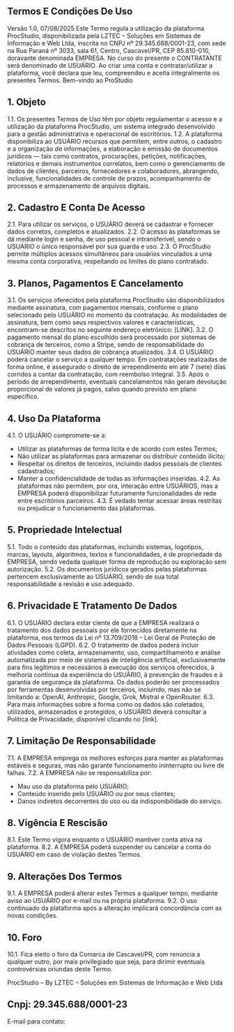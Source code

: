 ## Termos E Condições De Uso
Versão 1.0, 07/08/2025
Este Termo regula a utilização da plataforma ProcStudio, disponibilizada pela LZTEC – Soluções em Sistemas de Informação e Web Ltda, inscrita no CNPJ nº 29.345.688/0001-23, com sede na Rua Paraná nº 3033, sala 61, Centro, Cascavel/PR, CEP 85.810-010, doravante denominada EMPRESA.
No curso do presente o CONTRATANTE será denominado de USUÁRIO.
Ao criar uma conta e contratar/utilizar a plataforma, você declara que leu, compreendeu e aceita integralmente os presentes Termos.
Bem-vindo ao ProStudio
## 1. Objeto
1.1. Os presentes Termos de Uso têm por objeto regulamentar o acesso e a utilização da plataforma ProcStudio, um sistema integrado desenvolvido para a gestão administrativa e operacional de escritórios.
1.2. A plataforma disponibiliza ao USUÁRIO recursos que permitem, entre outros, o cadastro e a organização de informações, a elaboração e emissão de documentos jurídicos — tais como contratos, procurações, petições, notificações, relatórios e demais instrumentos correlatos, bem como o gerenciamento de dados de clientes, parceiros, fornecedores e colaboradores, abrangendo, inclusive, funcionalidades de controle de prazos, acompanhamento de processos e armazenamento de arquivos digitais.

## 2. Cadastro E Conta De Acesso
2.1. Para utilizar os serviços, o USUÁRIO deverá se cadastrar e fornecer dados corretos, completos e atualizados.
2.2. O acesso às plataformas se dá mediante login e senha, de uso pessoal e intransferível, sendo o USUÁRIO o único responsável por sua guarda e uso.
2.3. O ProcStudio permite múltiplos acessos simultâneos para usuários vinculados a uma mesma conta corporativa, respeitando os limites do plano contratado.

## 3. Planos, Pagamentos E Cancelamento
3.1. Os serviços oferecidos pela plataforma ProcStudio são disponibilizados mediante assinatura, com pagamentos mensais, conforme o plano selecionado pelo USUÁRIO no momento da contratação. As modalidades de assinatura, bem como seus respectivos valores e características, encontram-se descritos no seguinte endereço eletrônico: [LINK].
3.2. O pagamento mensal do plano escolhido será processado por sistemas de cobrança de terceiros, como a Stripe, sendo de responsabilidade do USUÁRIO manter seus dados de cobrança atualizados.
3.4. O USUÁRIO poderá cancelar o serviço a qualquer tempo. Em contratações realizadas de forma online, é assegurado o direito de arrependimento em até 7 (sete) dias corridos a contar da contratação, com reembolso integral.
3.5. Após o período de arrependimento, eventuais cancelamentos não geram devolução proporcional de valores já pagos, salvo quando previsto em plano específico.

## 4. Uso Da Plataforma
4.1. O USUÁRIO compromete-se a:
- Utilizar as plataformas de forma lícita e de acordo com estes Termos;
- Não utilizar as plataformas para armazenar ou distribuir conteúdo ilícito;
- Respeitar os direitos de terceiros, incluindo dados pessoais de clientes cadastrados;
- Manter a confidencialidade de todas as informações inseridas.
4.2. As plataformas não permitem, por ora, interação entre USUÁRIOS, mas a EMPRESA poderá disponibilizar futuramente funcionalidades de rede entre escritórios parceiros.
4.3. É vedado tentar acessar áreas restritas ou prejudicar o funcionamento das plataformas.



## 5. Propriedade Intelectual
5.1. Todo o conteúdo das plataformas, incluindo sistemas, logotipos, marcas, layouts, algoritmos, textos e funcionalidades, é de propriedade da EMPRESA, sendo vedada qualquer forma de reprodução ou exploração sem autorização.
5.2. Os documentos jurídicos gerados pelas plataformas pertencem exclusivamente ao USUÁRIO, sendo de sua total responsabilidade a revisão e uso adequado.

## 6. Privacidade E Tratamento De Dados
6.1. O USUÁRIO declara estar ciente de que a EMPRESA realizará o tratamento dos dados pessoais por ele fornecidos diretamente na plataforma, nos termos da Lei nº 13.709/2018 – Lei Geral de Proteção de Dados Pessoais (LGPD).
6.2. O tratamento de dados poderá incluir atividades como coleta, armazenamento, uso, compartilhamento e análise automatizada por meio de sistemas de inteligência artificial, exclusivamente para fins legítimos e necessários à execução dos serviços oferecidos, à melhoria contínua da experiência do USUÁRIO, à prevenção de fraudes e à garantia de segurança da plataforma. Os dados poderão ser processados por ferramentas desenvolvidas por terceiros, incluindo, mas não se limitando a: OpenAI, Anthropic, Google, Grok, Mistral e OpenRouter.
6.3. Para mais informações sobre a forma como os dados são coletados, utilizados, armazenados e protegidos, o USUÁRIO deverá consultar a Política de Privacidade, disponível clicando no [link].

## 7. Limitação De Responsabilidade
7.1. A EMPRESA emprega os melhores esforços para manter as plataformas estáveis e seguras, mas não garante funcionamento ininterrupto ou livre de falhas.
7.2. A EMPRESA não se responsabiliza por:
- Mau uso da plataforma pelo USUÁRIO;
- Conteúdo inserido pelo USUÁRIO ou por seus clientes;
- Danos indiretos decorrentes do uso ou da indisponibilidade do serviço.

## 8. Vigência E Rescisão
8.1. Este Termo vigora enquanto o USUÁRIO mantiver conta ativa na plataforma.
8.2. A EMPRESA poderá suspender ou cancelar a conta do USUÁRIO em caso de violação destes Termos.

## 9. Alterações Dos Termos
9.1. A EMPRESA poderá alterar estes Termos a qualquer tempo, mediante aviso ao USUÁRIO por e-mail ou na própria plataforma.
9.2. O uso continuado da plataforma após a alteração implicará concordância com as novas condições.

## 10. Foro
10.1. Fica eleito o foro da Comarca de Cascavel/PR, com renúncia a qualquer outro, por mais privilegiado que seja, para dirimir eventuais controvérsias oriundas deste Termo.

ProcStudio – By LZTEC – Soluções em Sistemas de Informação e Web Ltda
## Cnpj: 29.345.688/0001-23
E-mail para contato:
